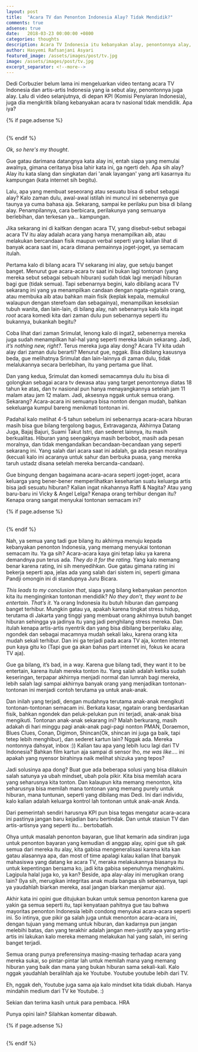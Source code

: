 ```yaml
---
layout: post
title:  "Acara TV dan Penonton Indonesia Alay? Tidak Mendidik?"
comments: true
adsense: true
date:   2018-03-23 00:00:00 +0800
categories: thoughts
description: Acara TV Indonesia itu kebanyakan alay, penontonnya alay, artisnya juga alay. Apa iya?
author: Hasyemi Rafsanjani Asyari
featured_image: /assets/images/post/tv.jpg
image: /assets/images/post/tv.jpg
excerpt_separator: <!--more-->
---
```


<p class="intro">Dedi Corbuzier belum lama ini mengeluarkan video tentang acara TV Indonesia dan artis-artis Indonesia yang ia sebut alay, penontonnya juga alay. Lalu di video selanjutnya, di depan KPI (Komisi Penyiaran Indonesia), juga dia mengkritik bilang kebanyakan acara tv nasional tidak mendidik. Apa iya?</p>

{% if page.adsense %}
<div class="ads">
	<script async src="//pagead2.googlesyndication.com/pagead/js/adsbygoogle.js"></script>
	<!-- Ads Header -->
	<ins class="adsbygoogle"
		style="display:block"
		data-ad-client="ca-pub-9523208256804448"
		data-ad-slot="1649271984"
		data-ad-format="auto"></ins>
	<script>
	(adsbygoogle = window.adsbygoogle || []).push({});
	</script>
</div>
<br/>
{% endif %}

_Ok, so here's my thought_.

Gue gatau darimana datangnya kata alay ini, entah siapa yang memulai awalnya, gimana ceritanya bisa lahir kata ini, ga ngerti deh. Apa sih alay? Alay itu kata slang dan singkatan dari 'anak layangan' yang arti kasarnya itu kampungan (kata internet sih begitu).

Lalu, apa yang membuat seseorang atau sesuatu bisa di sebut sebagai alay? Kalo zaman dulu, awal-awal istilah ini muncul ini sebenernya gue taunya ya cuma bahasa aja. Sekarang, sampai ke perilaku pun bisa di bilang alay. Penampilannya, cara berbicara, perilakunya yang semuanya berlebihan, dan terkesan ya... kampungan.

Jika sekarang ini di kaitkan dengan acara TV, yang disebut-sebut sebagai acara TV itu alay adalah acara yang hanya menampilkan aib, atau melakukan bercandaan fisik maupun verbal seperti yang kalian lihat di banyak acara saat ini, acara dimana pemainnya joget-joget, ya semacam itulah.

Pertama kalo di bilang acara TV sekarang ini alay, gue setuju banget banget. Menurut gue acara-acara tv saat ini bukan lagi tontonan (yang mereka sebut sebagai sebuah hiburan) sudah tidak lagi menjadi hiburan bagi gue (tidak semua). Tapi sebenarnya begini, kalo dibilang acara TV sekarang ini yang ya menampilkan candaan dengan ngata-ngatain orang, atau membuka aib atau bahkan main fisik (keplak kepala, memukul walaupun dengan sterefoam dan sebagainya), menampilkan keseksian tubuh wanita, dan lain-lain, di bilang alay, nah sebenarnya kalo kita ingat _root_ acara komedi kita dari zaman dulu pun sebenarnya seperti itu bukannya, bukankah begitu?

Coba lihat dari zaman Srimulat, lenong kalo di ingat2, sebenernya mereka juga sudah menampilkan hal-hal yang seperti mereka lakuin sekarang. Jadi, _it’s nothing new, right?_. Terus mereka juga alay dong? Acara TV kita udah alay dari zaman dulu berarti?
Menurut gue, nggak. Bisa dibilang kasusnya beda, gue melihatnya Srimulat dan lain-lainnya di zaman dulu, tidak melalukannya secara berlebihan, itu yang pertama gue lihat. 

Dan yang kedua, Srimulat dan komedi semacamnya dulu itu bisa di golongkan sebagai acara tv dewasa atau yang target penontonnya diatas 18 tahun ke atas, dan tv nasional pun hanya menayangkannya setelah jam 11 malam atau jam 12 malam. Jadi, aksesnya nggak untuk semua orang. Sekarang? Acara-acara ini semuanya bisa nonton dengan mudah, bahkan sekeluarga kumpul bareng menikmati tontonan ini.

Padahal kalo melihat 4-5 tahun sebelum ini sebenarnya acara-acara hiburan masih bisa gue bilang tergolong bagus, Extravaganza, Akhirnya Datang Juga, Bajaj Bajuri, Suami Takut Istri, dan sederet lainnya, itu masih berkualitas. Hiburan yang seengaknya masih berbobot, masih ada pesan moralnya, dan tidak mengandalkan becandaan-becandaan yang seperti sekarang ini. Yang salah dari acara saat ini adalah, ga ada pesan moralnya (kecuali kalo ini acaranya untuk sahur dan berbuka puasa, yang mereka taruh ustadz disana setelah mereka bercanda-candaan).

Gue bingung dengan bagaimana acara-acara seperti joget-joget, acara keluarga yang bener-bener memperlihatkan keseharian suatu keluarga artis bisa jadi sesuatu hiburan? Kalian ingat nikahannya Raffi & Nagita? Atau yang baru-baru ini Vicky & Angel Lelga? Kenapa orang terhibur dengan itu? Kenapa orang sangat menyukai tontonan semacam ini?

{% if page.adsense %}
<div class="ads">
	<script async src="//pagead2.googlesyndication.com/pagead/js/adsbygoogle.js"></script>
	<ins class="adsbygoogle"
		style="display:block; text-align:center;"
		data-ad-layout="in-article"
		data-ad-format="fluid"
		data-ad-client="ca-pub-9523208256804448"
		data-ad-slot="7995188488"></ins>
	<script>
		(adsbygoogle = window.adsbygoogle || []).push({});
	</script>
</div>
<br/>
{% endif %}

Nah, ya semua yang tadi gue bilang itu akhirnya menuju kepada kebanyakan penonton Indonesia, yang memang menyukai tontonan semacam itu. Ya ga sih? Acara-acara kaya gini tetap laku ya karena demandnya pun terus ada. _They do it for the rating_. Yang kalo memang benar karena rating, ini sih menyedihkan. Gue gatau gimana rating ini bekerja seperti apa, jelas ada yang salah dari sistem ini, seperti gimana Pandji omongin ini di standupnya Juru Bicara.

_This leads to my conclusion that_, siapa yang bilang kebanyakan penonton kita itu menginginkan tontonan mendidik? _No they don’t, they want to be entertain_. _That’s it_. Ya orang Indonesia itu butuh hiburan dan gampang banget terhibur. Mungkin gatau ya, apakah karena tingkat stress hidup, terutama di Jakarta yang tinggi yang membuat orang akhirnya butuh banget hiburan sehingga ya jadinya itu yang jadi penghilang stress mereka. Dan itulah kenapa artis-artis nyentrik dan yang bisa dibilang berperilaku alay, ngondek dan sebagai macamnya mudah sekali laku, karena orang kita mudah sekali terhibur. Dan ini ga terjadi pada acara TV aja, konten internet pun kaya gitu ko (Tapi gue ga akan bahas part internet ini, fokus ke acara TV aja).

Gue ga bilang, it’s bad, in a way. Karena gue bilang tadi, they want it to be entertain, karena itulah mereka tonton itu. Yang salah adalah ketika sudah keseringan, terpapar akhirnya menjadi normal dan lumrah bagi mereka, lebih salah lagi sampai akhirnya banyak orang yang menjadikan tontonan-tontonan ini menjadi contoh terutama ya untuk anak-anak.

Dan inilah yang terjadi, dengan mudahnya terutama anak-anak mengikuti tontonan-tontonan semacam ini. Berkata kasar, ngatain orang berdasarkan fisik, bahkan ngondek dan peluk-pelukan pun ini terjadi, anak-anak bisa mengikuti. Tontonan anak-anak sekarang ini? Malah berkurang, masih adakah di hari minggu pagi anak-anak pagi-pagi nonton PMAN, Doraemon, Blues Clues, Conan, Digimon, Shincan(Ok, shincan ini juga ga baik, tapi tetep lebih menghibur), dan sederet kartun lain? Nggak ada. Mereka nontonnya dahsyat, inbox :)) Kalian tau apa yang lebih lucu lagi dari TV Indonesia? Bahkan film kartun aja sampai di sensor lho, _me was like_.... ini apakah yang nyensor birahinya naik melihat shizuka yang tepos?

Jadi solusinya apa dong? Buat gue ada beberapa solusi yang bisa dilakuin salah satunya ya ubah mindset, ubah pola pikir. Kita bisa memilah acara yang seharusnya kita tonton. Dan kalaupun kita memang menonton, kita seharusnya bisa memilah mana tontonan yang memang purely untuk hiburan, mana tuntunan, seperti yang dibilang mas Dedi. Ini dari individu, kalo kalian adalah keluarga kontrol lah tontonan untuk anak-anak Anda. 

Dari pemerintah sendiri harusnya KPI pun bisa tegas mengatur acara-acara ini pastinya jangan baru kejadian baru bertindak. Dan untuk stasiun TV dan artis-artisnya yang seperti itu… bertobatlah.

Ohya untuk masalah penonton bayaran, gue lihat kemarin ada sindiran juga untuk penonton bayaran yang kemudian di anggap alay, opini gue sih gak semua dari mereka itu alay, kita gabisa mengeneralisasi karena kita kan gatau alasannya apa, dan most of time apalagi kalau kalian lihat banyak mahasiswa yang datang ke acara TV, meraka melakukannya biasanya itu untuk kepentingan bersama ko, jadi kita gabisa sepenuhnya menghakimi. Lagipula halal juga ko, ya kan? Beside, apa alay-alay ini merugikan orang lain? (Iya sih, merugikan integritas anak muda bangsa sih sebenarnya, tapi ya yaudahlah biarkan mereka, asal jangan biarkan menjamur aja).

Akhir kata ini opini gue ditujukan bukan untuk semua penonton karena gue yakin ga semua seperti itu, tapi kenyataan pahitnya gue tau bahwa mayoritas penonton Indonesia lebih condong menyukai acara-acara seperti ini. So intinya, gue pikir ga salah juga untuk menonton acara-acara ini, dengan tujuan yang memang untuk hiburan, dan kadarnya pun jangan melebihi batas, dan yang terakhir adalah jangan men-justify apa yang artis-artis ini lakukan kalo mereka memang melakukan hal yang salah, ini sering banget terjadi. 

Semua orang punya preferensinya masing-masing terhadap acara yang mereka sukai, so pintar-pintar lah untuk memilah mana yang memang hiburan yang baik dan mana yang bukan hiburan sama sekali-kali. Kalo nggak yaudahlah beralihlah aja ke Youtube. Youtube youtube lebih dari TV. 

Eh, nggak deh, Youtube juga sama aja kalo mindset kita tidak diubah. Hanya mindahin medium dari TV ke Youtube. :)

Sekian dan terima kasih untuk para pembaca. 
HRA

Punya opini lain? Silahkan komentar dibawah.

{% if page.adsense %}
<div class="ads">
	<script async src="//pagead2.googlesyndication.com/pagead/js/adsbygoogle.js"></script>
	<!-- Ads Footer -->
	<ins class="adsbygoogle"
		style="display:block"
		data-ad-client="ca-pub-9523208256804448"
		data-ad-slot="8051028808"
		data-ad-format="auto"></ins>
	<script>
	(adsbygoogle = window.adsbygoogle || []).push({});
	</script>
</div>
<br/>
{% endif %}